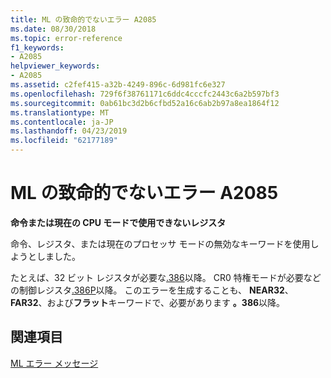 ```yaml
---
title: ML の致命的でないエラー A2085
ms.date: 08/30/2018
ms.topic: error-reference
f1_keywords:
- A2085
helpviewer_keywords:
- A2085
ms.assetid: c2fef415-a32b-4249-896c-6d981fc6e327
ms.openlocfilehash: 729f6f38761171c6ddc4cccfc2443c6a2b597bf3
ms.sourcegitcommit: 0ab61bc3d2b6cfbd52a16c6ab2b97a8ea1864f12
ms.translationtype: MT
ms.contentlocale: ja-JP
ms.lasthandoff: 04/23/2019
ms.locfileid: "62177189"
---
```

# <a name="ml-nonfatal-error-a2085"></a>ML の致命的でないエラー A2085

**命令または現在の CPU モードで使用できないレジスタ**

命令、レジスタ、または現在のプロセッサ モードの無効なキーワードを使用しようとしました。

たとえば、32 ビット レジスタが必要な[.386](../../assembler/masm/dot-386.md)以降。 CR0 特権モードが必要などの制御レジスタ[.386P](../../assembler/masm/dot-386p.md)以降。 このエラーを生成することも、 **NEAR32**、 **FAR32**、および**フラット**キーワードで、必要があります **。386**以降。

## <a name="see-also"></a>関連項目

[ML エラー メッセージ](../../assembler/masm/ml-error-messages.md)<br/>